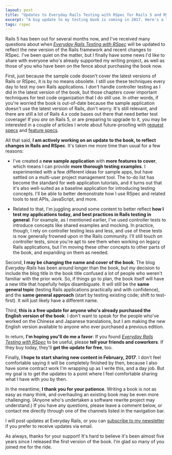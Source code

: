 ```yaml
---
layout: post
title: "Updates to Everyday Rails Testing with RSpec for Rails 5 and RSpec 3.5"
excerpt: "A big update to my testing book is coming in 2017. Here's a list of things to expect in the new edition."
tags: rspec
---
```


Rails 5 has been out for several months now, and I've received many questions about when *[Everyday Rails Testing with RSpec](https://leanpub.com/everydayrailsrspec)* will be updated to reflect the new version of the Rails framework and recent changes to RSpec. I've been quiet on the matter, but I finally have some news I'd like to share with everyone who's already supported my writing project, as well as those of you who have been on the fence about purchasing the book now.

First, just because the sample code doesn't cover the latest versions of Rails or RSpec, it is by no means obsolete. I still use these techniques every day to test my own Rails applications. I *don't* handle controller testing as I did in the latest version of the book, but those chapters cover important techniques for test code organization that I do still use. In other words, if you're worried the book is out-of-date because the sample application doesn't use the latest version of Rails, don't worry. It's still relevant, and there are still a lot of Rails 4.x code bases out there that need better test coverage! If you *are* on Rails 5, or are preparing to upgrade to it, you may be interested in a couple of articles I wrote about future-proofing with [request specs](https://everydayrails.com/2016/08/29/replace-rspec-controller-tests.html) and [feature specs](https://everydayrails.com/2016/09/05/replace-rspec-controller-tests.html).

All that said, **I am actively working on an update to the book, to reflect changes in Rails and RSpec**. It's taken me more time than usual for a few reasons:

- I've created a **new sample application** with **more features to cover**, which means I can provide **more thorough testing examples**. I experimented with a few different ideas for sample apps, but have settled on a multi-user project management tool. The to-do list has become the standard for web application tutorials, and it turns out that it's also well-suited as a baseline application for introducing testing concepts. I'll be able to better demonstrate how I use RSpec and related tools to test APIs, JavaScript, and more.

- Related to that, I'm juggling around some content to better reflect **how I test my applications today, and best practices in Rails testing in general**. For example, as I mentioned earlier, I've used controller tests to introduce concepts like shared examples and mocking. In practice, though, I rely on controller testing less and less, and use of these tests is now generally frowned upon in the Rails community. I'll still touch on controller tests, since you're apt to see them when working on legacy Rails applications, but I'm moving these other concepts to other parts of the book, and expanding on them as needed.

Second, **I may be changing the name and cover of the book**. The blog *Everyday Rails* has been around longer than the book, but my decision to include the blog title in the book title confused a lot of people who weren't familiar with the prior work. So, if things go to plan, the book itself will have a new title that hopefully helps disambiguate. It will still be the **same general topic** (testing Rails applications practically and with confidence), and the **same general approach** (start by testing existing code; shift to test-first). It will just likely have a different name.

Third, **this is a free update for anyone who's already purchased the English version of the book**. I don't want to speak for the people who've worked on the Chinese and Japanese translations, but I am making the new English version available to anyone who ever purchased a previous edition.

In return, **I'm hoping you'll do me a favor**: If you found *[Everyday Rails Testing with RSpec](https://leanpub.com/everydayrailsrspec)* to be useful, please **tell your friends and coworkers**. If they buy today, they'll **get the update for free**, too.

Finally, **I hope to start sharing new content in February, 2017**. I don't feel comfortable saying it will be completely finished by then, because I also have some contract work I'm wrapping up as I write this, and a day job. But my goal is to get the updates to a point where I feel comfortable sharing what I have with you by then.

In the meantime, **I thank you for your patience**. Writing a book is not as easy as many think, and overhauling an existing book may be even more challenging. (Anyone who's undertaken a software rewrite project may understand.) If you have any questions, please leave a comment below, or contact me directly through one of the channels listed in the navigation bar.

I will post updates at Everyday Rails, or you can [subscribe to my newsletter](http://eepurl.com/nRW0z) if you prefer to receive updates via email.

As always, thanks for your support! It's hard to believe it's been almost five years since I released the first version of the book. I'm glad so many of you joined me for the ride.
